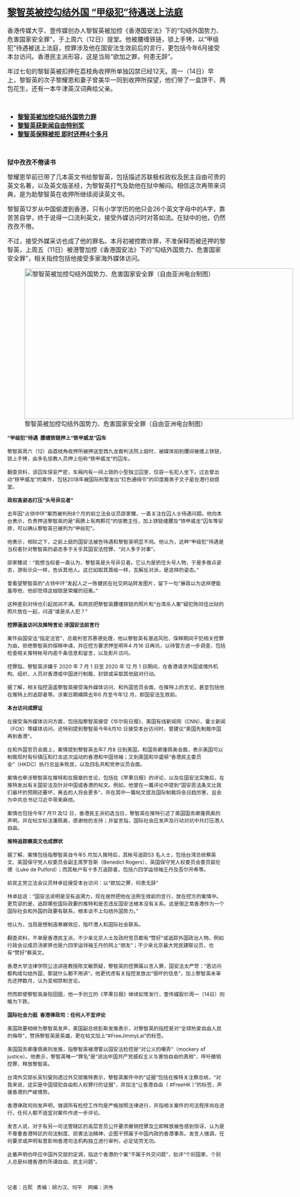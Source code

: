 <!--1607971332000-->
[黎智英被控勾结外国   “甲级犯”待遇送上法庭](https://www.rfa.org/mandarin/yataibaodao/gangtai/al-12142020102511.html)
------

<p/><p>香港传媒大亨、壹传媒创办人黎智英被加控《香港国安法》下的<span>“</span>勾结外国势力、危害国家安全罪”，于上周六（<span>12</span>日）提堂。他被腰缠铁链，锁上手铐，以<span>“</span>甲级犯<span>”</span>待遇被送上法庭，控罪涉及他在国安法生效前后的言行，更包括今年<span>6</span>月接受本台访问。香港民主派形容，这是当局<span>“</span>欲加之罪，何患无辞<span>”</span>。</p><p><span/>年过七旬的黎智英被扣押在荔枝角收押所单独囚禁已经<span>12</span>天。周一（<span>14</span>日）早上，黎智英的次子黎耀恩和妻子曾美华一同到收押所探望，他们带了一盒饼干、两包花生，还有一本牛津英汉词典给父亲。</p><p><br/></p><ul><li><a href="https://www.rfa.org/mandarin/yataibaodao/gangtai/al-12112020021603.html"><strong>黎智英被加控勾结外国势力罪</strong></a></li><li><strong><a href="https://www.rfa.org/mandarin/Xinwen/6-12082020133950.html">黎智英获新闻自由特别奖</a></strong></li><li><strong><a href="https://www.rfa.org/mandarin/yataibaodao/gangtai/al-12032020034219.html">黎智英保释被拒 即时还柙4个多月</a></strong></li></ul><p><br/></p><p><span/><strong>狱中孜孜不倦读书</strong></p><p><span/>黎耀恩早前已带了几本英文书给黎智英，包括描述苏联极权政权及民主自由可贵的英文名著，以及英文版圣经，为黎智英打气及助他在狱中解闷。相信这次再带来词典，是为助黎智英在收押所继续阅读英文书。</p><p><span/>黎智英<span>12</span>岁从中国偷渡到香港，只有小学学历的他只会<span>26</span>个英文字母中的<span>A</span>字，靠苦苦自学，终于说得一口流利英文，接受外媒访问时对答如流。在狱中的他，仍然孜孜不倦。</p><p><span/>不过，接受外媒采访也成了他的罪名。本月初被控欺诈罪，不准保释而被还押的黎智英，上周五（<span>11</span>日）被港警加控《香港国安法》下的<span>“</span>勾结外国势力、危害国家安全罪<span>”</span>，相关指控包括他接受多家海外媒体访问。</p><p><figure class="image-richtext image-inline captioned" style="width:620px;"><img alt="&#x9ECE;&#x667A;&#x82F1;&#x88AB;&#x52A0;&#x63A7;&#x52FE;&#x7ED3;&#x5916;&#x56FD;&#x52BF;&#x529B;&#x3001;&#x5371;&#x5BB3;&#x56FD;&#x5BB6;&#x5B89;&#x5168;&#x7F6A;&#xFF08;&#x81EA;&#x7531;&#x4E9A;&#x6D32;&#x7535;&#x53F0;&#x5236;&#x56FE;&#xFF09;" height="348" src="https://www.rfa.org/mandarin/yataibaodao/gangtai/al-12142020102511.html/al1214a.jpg/@@images/55423825-8831-4d39-86c8-ac9c5d12c37c.jpeg" title="al1214a.jpg" width="620"/><figcaption class="image-caption">黎智英被加控勾结外国势力、危害国家安全罪（自由亚洲电台制图）</figcaption><small/></figure></p><p><span/><strong>“甲级犯”待遇  腰缠铁链押上“铁甲威龙”囚车</strong></p><p><span/>黎智英周六（<span>12</span>）由荔枝角收押所被押送至西九龙裁判法院上庭时，被媒体拍到腰间被缠上铁链，锁上手铐，由多名惩教人员押上俗称<span>“</span>铁甲威龙<span>”</span>的囚车。</p><p><span/>翻查资料，该囚车保安严密，车厢内有一间上锁的小型独立囚室，仅容一名犯人坐下。过去曾出动<span>“</span>铁甲威龙<span>”</span>的案件，包括<span>2018</span>年被国际刑警发出<span>“</span>红色通缉令<span>”</span>的印度裔男子文子星在港行劫提堂。</p><p><span/><strong>政权高姿态打压“头号异见者”</strong></p><p><span/>去年因<span>“</span>占领中环<span>”</span>案而被判刑<span>8</span>个月的前立法会议员邵家臻，一直关注在囚人士待遇问题。他向本台表示，负责押送黎智英的是<span>“</span>肩膀上有两颗花<span>”</span>的惩教主任，加上铁链缠腰及<span>“</span>铁甲威龙<span>”</span>囚车等安排，可以确认黎智英已被列为<span>“</span>甲级犯<span>”</span>。</p><p><span/>他表示，相较之下，之前上庭的国安法被告待遇和黎智英明显不同。他认为，这种<span>“</span>甲级犯<span>”</span>待遇是当权者针对黎智英的姿态多于关乎其国安法控罪，<span>“</span>对人多于对事<span>”</span>。</p><p><span/>邵家臻说：<span>“</span>我想当权者一直认为，黎智英是头号异见者。它认为是抓住头号人物，于是多做点姿态，游街示众一样，告诉其他人。这已如取其首级一样，瓦解反对派，是这样的姿态。<span>”</span></p><p><span/>曾看望黎智英的<span>“</span>占领中环<span>”</span>发起人之一陈健民在社交网站转发图片，留下一句<span>“</span>暴政以为这样便能羞辱他，他却觉得这枷锁是荣耀的冠冕。<span>”</span></p><p>这种差别对待也引起民间不满。有网民把黎智英腰缠铁链的照片和<span>“</span>台湾杀人案<span>”</span>疑犯陈同佳出狱的照片放在一起，问道<span>“</span>谁是杀人犯？<span>”</span></p><p><span/><strong>控罪涵盖访问及推特言论 涉国安法前言行</strong></p><p><span/>案件由国安法<span>“</span>指定法官<span>”</span>、总裁判官苏惠德处理，他以黎智英有潜逃风险、保释期间干犯相关控罪为由，拒绝黎智英的保释申请，并应控方要求押至明年<span>4 </span>月<span>16 </span>日再讯，以待警方进一步调查，包括检查相关推特帐号内逾千条信息和留言，以及影片访问。</p><p><span/>控罪指，黎智英涉嫌于<span> 2020 </span>年<span> 7 </span>月<span> 1 </span>日至<span> 2020 </span>年<span> 12 </span>月<span> 1 </span>日期间，在香港请求外国或境外机构、组织、人员对香港或中国进行制裁、封锁或采取其他敌对行动。</p><p><span/>据了解，相关指控涵盖黎智英接受海外媒体访问、和外国官员会面、在推特上的言论，甚至包括他在推特上的追踪者等。涉案日期横跨去年<span>6 </span>月至今年<span>12 </span>月，即国安法生效前。</p><p><span/><strong>本台访问成罪证</strong></p><p><span/>在接受海外媒体访问方面，包括指黎智英接受《华尔街日报》、美国有线新闻网（<span>CNN</span>）、霍士新闻（<span>FOX</span>）等媒体访问，还特别提到黎智英今年<span>6</span>月<span>10 </span>日接受本台访问时，曾建议<span>“</span>美国先制裁中国再到香港<span>”</span>。</p><p><span/>在和外国官员会面上，案情提到黎智英去年<span>7 </span>月<span>8 </span>日到美国，和国务卿蓬佩奥会面，表示美国可以制裁现时有份镇压和打击这次运动的香港和中国领袖；又到美国和华盛顿<span>“</span>香港民主委员会<span>”</span>（<span>HKDC</span>）执行总监朱牧民，以及四名共和党参议员会面。</p><p><span/>案情也牵涉黎智英在推特和在报章的言论，包括在《苹果日报》的评论，以及在国安法实施后，在推特发出有关国安法及针对中国或香港的帖文。例如，他曾在一篇评论中提到<span>“</span>国安恶法条文比我们最坏的预期还要坏，离去的人将会更多<span>”</span>，并在其中一篇帖文提及国际制裁将会日趋厉害，且会为中共总书记习近平带来麻烦。</p><p><span/>案情也包括今年<span>7 </span>月<span>11 </span>及<span>12 </span>日，香港民主派初选当日，黎智英在推特引述了美国国务卿蓬佩奥的声明，并在帖文标注蓬佩奥，感谢他的支持；并留言指，国际社会应发声及行动对抗中共打压港人自由。</p><p><span/><strong>推特追踪蔡英文也成罪状</strong></p><p><span/>据了解，案情包括指黎智英自今年<span>5 </span>月加入推特后，其帐号追踪<span>53 </span>名人士，包括台湾总统蔡英文、英国保守党人权委员会副主席罗哲斯（<span>Benedict Rogers</span>）、英国保守党人权委员会委员裴伦德（<span>Luke de Pulford</span>）；而其帐户有十多万追踪者，包括六四学运领袖王丹及吾尔开希等。</p><p><span/>前民主党立法会议员林卓廷接受本台访问：以<span>“</span>欲加之罪，何患无辞<span>”</span></p><p><span/>林卓廷说：<span>“</span>国安法说明是没有追溯力，现在居然把他在法例生效前的言行，放在控方的案情中。更荒谬的是，追踪哪些国际政要的推特和是否违反国安法根本没有关系。这是很正常香港作为一个国际社会和外国的政要有联系，根本谈不上勾结外国势力。<span>”</span></p><p><span/>他认为，当局是想制造寒蝉效应，阻吓港人和国际社会联系。</p><p><span/>翻查资料，不单是香港民主派，不少亲北京人士及政府官员都有<span>“</span>赞好<span>”</span>或追踪外国政治人物。例如行政会议成员汤家骅也是六四学运领袖王丹的网上<span>“</span>朋友<span>”</span>；不少亲北京最大党民建联议员，也有<span>“</span>赞好<span>”</span>蔡英文。</p><p><span/>香港大学法律学院公法讲座教授陈文敏质疑，黎智英的控罪属以言入罪，国安法太严苛：<span>“</span>若访问都构成勾结外国，那就什么都不用讲<span>”</span>。他更忧虑有关指控发放出<span>“</span>很坏的信息<span>”</span>，加上黎智英未审先还押数月，认为变相禁制言论。</p><p><span/>然而即使黎智英身陷囹圄，他一手创立的《苹果日报》继续如常发行，壹传媒股价周一（<span>14</span>日）则略为下跌。</p><p><span/><strong>国际社会力挺  香港律政司：任何人不宜评论</strong></p><p><span/>美国政要相继为黎智英发声，美国副总统彭斯发推表示，对黎智英的指控是对<span>“</span>全球热爱自由人民的侮辱<span>”</span>，赞扬黎智英是英雄，更在帖文加上<span>“#FreeJimmyLai”</span>的标签。</p><p><span/>美国国务卿蓬佩奥则发推，指黎智英被港警以国安法检控是<span>“</span>对公义的嘲弄<span>”</span>（<span>mockery of justice</span>）。他表示，黎智英唯一<span>“</span>罪名<span>”</span>是<span>“</span>说出中国共产党威权主义与害怕自由的真相<span>”</span>，呼吁撤销控罪，释放黎智英。</p><p><span/>台湾外交部长吴钊燮则透过外交部推特表示，黎智英案件中的<span>“</span>证据<span>”</span>包括在推特关注蔡总统，<span>“</span>对我来说，这实是中国侵犯自由和人权罪行的证据<span>”</span>，并加注<span>“</span>让香港自由（<span> #FreeHK </span>）<span>”</span>的标签，声援香港的严峻情势。</p><p><span/>香港律政司则发声明，强调所有检控工作均是严格按照法律进行，并指相关案件的司法程序尚在进行，任何人都不适宜对案件作进一步评论。</p><p><span/>发言人说，对于有另一司法管辖区的高层官员公开要求撤销控罪及立即释放被告感到惊讶，认为是不尊重香港特区的司法制度、损害法治精神，企图干预属于中国内政的香港事务。发言人强调，任何要求或声明有意影响香港司法机构独立进行审判，必定徒劳无功。</p><p><span/>此番声明也呼应中国外交部的定调，指这个香港的个案<span>“</span>不属于外交问题<span>”</span>，批评<span>“</span>个别国家、个别人总是纠缠香港的所谓自由、民主问题<span>”</span>。</p><p><br/></p><p><span/>记者：吕熙  <span> 责编：胡力汉、何平    网编：洪伟</span></p>
